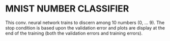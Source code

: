 # MNIST NUMBER CLASSIFIER

This conv. neural network trains to discern among 10 numbers (0, ... 9). The stop condition is based upon the validation error and plots are display at the end of the training (both the validation errors and training errors).
